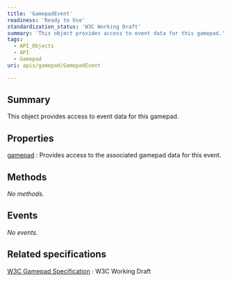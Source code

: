 ```yaml
---
title: 'GamepadEvent'
readiness: 'Ready to Use'
standardization_status: 'W3C Working Draft'
summary: 'This object provides access to event data for this gamepad.'
tags:
  - API_Objects
  - API
  - Gamepad
uri: apis/gamepad/GamepadEvent

---
```

## Summary

This object provides access to event data for this gamepad.

## Properties

[gamepad](/apis/gamepad/GamepadEvent/gamepad)
:   Provides access to the associated gamepad data for this event.

## Methods

*No methods.*

## Events

*No events.*

## Related specifications

[W3C Gamepad Specification](https://dvcs.w3.org/hg/gamepad/raw-file/default/gamepad.html)
:   W3C Working Draft
